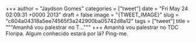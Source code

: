 
+++
author = "Jaydson Gomes"
categories = ["tweet"]
date = "Fri May 24 02:09:31 +0000 2013"
draft = false
image = "{TWEET_IMAGE}"
slug = "c604a04318a5ee74565f3a242900ba05742d8a12"
tags = ["tweet"]
title = """Amanhã vou palestrar no T..."""
+++
Amanhã vou palestrar no TDC Floripa. Algum conhecido estará por lá? Ping-me.
